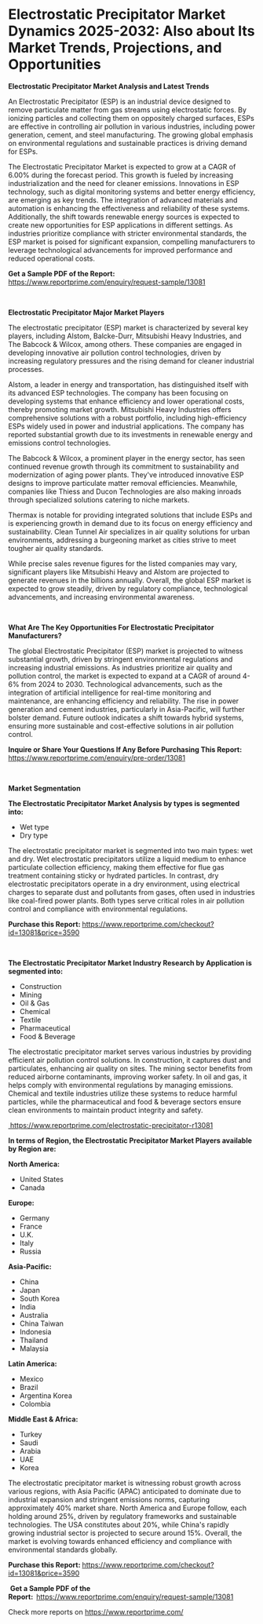 <p><h1>Electrostatic Precipitator Market Dynamics 2025-2032: Also about Its Market Trends, Projections, and Opportunities</h1></p><p><strong>Electrostatic Precipitator Market Analysis and Latest Trends</strong></p>
<p><p>An Electrostatic Precipitator (ESP) is an industrial device designed to remove particulate matter from gas streams using electrostatic forces. By ionizing particles and collecting them on oppositely charged surfaces, ESPs are effective in controlling air pollution in various industries, including power generation, cement, and steel manufacturing. The growing global emphasis on environmental regulations and sustainable practices is driving demand for ESPs.</p><p>The Electrostatic Precipitator Market is expected to grow at a CAGR of 6.00% during the forecast period. This growth is fueled by increasing industrialization and the need for cleaner emissions. Innovations in ESP technology, such as digital monitoring systems and better energy efficiency, are emerging as key trends. The integration of advanced materials and automation is enhancing the effectiveness and reliability of these systems. Additionally, the shift towards renewable energy sources is expected to create new opportunities for ESP applications in different settings. As industries prioritize compliance with stricter environmental standards, the ESP market is poised for significant expansion, compelling manufacturers to leverage technological advancements for improved performance and reduced operational costs.</p></p>
<p><strong>Get a Sample PDF of the Report:&nbsp;</strong> <a href="https://www.reportprime.com/enquiry/request-sample/13081?utm_campaign=3348&utm_medium=2&utm_source=Github&utm_content=ia&utm_term=19032025&utm_id=electrostatic-precipitator">https://www.reportprime.com/enquiry/request-sample/13081</a></p>
<p>&nbsp;</p>
<p><strong>Electrostatic Precipitator Major Market Players</strong></p>
<p><p>The electrostatic precipitator (ESP) market is characterized by several key players, including Alstom, Balcke-Durr, Mitsubishi Heavy Industries, and The Babcock & Wilcox, among others. These companies are engaged in developing innovative air pollution control technologies, driven by increasing regulatory pressures and the rising demand for cleaner industrial processes.</p><p>Alstom, a leader in energy and transportation, has distinguished itself with its advanced ESP technologies. The company has been focusing on developing systems that enhance efficiency and lower operational costs, thereby promoting market growth. Mitsubishi Heavy Industries offers comprehensive solutions with a robust portfolio, including high-efficiency ESPs widely used in power and industrial applications. The company has reported substantial growth due to its investments in renewable energy and emissions control technologies.</p><p>The Babcock & Wilcox, a prominent player in the energy sector, has seen continued revenue growth through its commitment to sustainability and modernization of aging power plants. They've introduced innovative ESP designs to improve particulate matter removal efficiencies. Meanwhile, companies like Thiess and Ducon Technologies are also making inroads through specialized solutions catering to niche markets.</p><p>Thermax is notable for providing integrated solutions that include ESPs and is experiencing growth in demand due to its focus on energy efficiency and sustainability. Clean Tunnel Air specializes in air quality solutions for urban environments, addressing a burgeoning market as cities strive to meet tougher air quality standards.</p><p>While precise sales revenue figures for the listed companies may vary, significant players like Mitsubishi Heavy and Alstom are projected to generate revenues in the billions annually. Overall, the global ESP market is expected to grow steadily, driven by regulatory compliance, technological advancements, and increasing environmental awareness.</p></p>
<p>&nbsp;</p>
<p><strong>What Are The Key Opportunities For Electrostatic Precipitator Manufacturers?</strong></p>
<p><p>The global Electrostatic Precipitator (ESP) market is projected to witness substantial growth, driven by stringent environmental regulations and increasing industrial emissions. As industries prioritize air quality and pollution control, the market is expected to expand at a CAGR of around 4-6% from 2024 to 2030. Technological advancements, such as the integration of artificial intelligence for real-time monitoring and maintenance, are enhancing efficiency and reliability. The rise in power generation and cement industries, particularly in Asia-Pacific, will further bolster demand. Future outlook indicates a shift towards hybrid systems, ensuring more sustainable and cost-effective solutions in air pollution control.</p></p>
<p><strong>Inquire or Share Your Questions If Any Before Purchasing This Report:</strong> <a href="https://www.reportprime.com/enquiry/pre-order/13081?utm_campaign=3348&utm_medium=2&utm_source=Github&utm_content=ia&utm_term=19032025&utm_id=electrostatic-precipitator">https://www.reportprime.com/enquiry/pre-order/13081</a></p>
<p>&nbsp;</p>
<p><strong>Market Segmentation</strong></p>
<p><strong>The Electrostatic Precipitator Market Analysis by types is segmented into:</strong></p>
<p><ul><li>Wet type</li><li>Dry type</li></ul></p>
<p><p>The electrostatic precipitator market is segmented into two main types: wet and dry. Wet electrostatic precipitators utilize a liquid medium to enhance particulate collection efficiency, making them effective for flue gas treatment containing sticky or hydrated particles. In contrast, dry electrostatic precipitators operate in a dry environment, using electrical charges to separate dust and pollutants from gases, often used in industries like coal-fired power plants. Both types serve critical roles in air pollution control and compliance with environmental regulations.</p></p>
<p><strong>Purchase this Report:&nbsp;</strong><a href="https://www.reportprime.com/checkout?id=13081&price=3590&utm_campaign=3348&utm_medium=2&utm_source=Github&utm_content=ia&utm_term=19032025&utm_id=electrostatic-precipitator">https://www.reportprime.com/checkout?id=13081&price=3590</a></p>
<p>&nbsp;</p>
<p><strong>The Electrostatic Precipitator Market Industry Research by Application is segmented into:</strong></p>
<p><ul><li>Construction</li><li>Mining</li><li>Oil & Gas</li><li>Chemical</li><li>Textile</li><li>Pharmaceutical</li><li>Food & Beverage</li></ul></p>
<p><p>The electrostatic precipitator market serves various industries by providing efficient air pollution control solutions. In construction, it captures dust and particulates, enhancing air quality on sites. The mining sector benefits from reduced airborne contaminants, improving worker safety. In oil and gas, it helps comply with environmental regulations by managing emissions. Chemical and textile industries utilize these systems to reduce harmful particles, while the pharmaceutical and food & beverage sectors ensure clean environments to maintain product integrity and safety.</p></p>
<p><a href="https://www.reportprime.com/electrostatic-precipitator-r13081?utm_campaign=3348&utm_medium=2&utm_source=Github&utm_content=ia&utm_term=19032025&utm_id=electrostatic-precipitator">&nbsp;https://www.reportprime.com/electrostatic-precipitator-r13081</a></p>
<p><strong>In terms of Region, the Electrostatic Precipitator Market Players available by Region are:</strong></p>
<p>
    <p> <strong> North America: </strong>
        <ul>
            <li>United States</li>
            <li>Canada</li>
        </ul>
        </p> 
    <p> <strong> Europe: </strong>
        <ul>
            <li>Germany</li>
            <li>France</li>
            <li>U.K.</li>
            <li>Italy</li>
            <li>Russia</li>
        </ul>
        </p> 
    <p> <strong> Asia-Pacific: </strong>
        <ul>
            <li>China</li>
            <li>Japan</li>
            <li>South Korea</li>
            <li>India</li>
            <li>Australia</li>
            <li>China Taiwan</li>
            <li>Indonesia</li>
            <li>Thailand</li>
            <li>Malaysia</li>
        </ul>
        </p> 
    <p> <strong> Latin America: </strong>
        <ul>
            <li>Mexico</li>
            <li>Brazil</li>
            <li>Argentina Korea</li>
            <li>Colombia</li>
        </ul>
        </p> 
    <p> <strong> Middle East & Africa: </strong>
        <ul>
            <li>Turkey</li>
            <li>Saudi</li>
            <li>Arabia</li>
            <li>UAE</li>
            <li>Korea</li>
        </ul>
    </p>
    </p>
<p><p>The electrostatic precipitator market is witnessing robust growth across various regions, with Asia Pacific (APAC) anticipated to dominate due to industrial expansion and stringent emissions norms, capturing approximately 40% market share. North America and Europe follow, each holding around 25%, driven by regulatory frameworks and sustainable technologies. The USA constitutes about 20%, while China's rapidly growing industrial sector is projected to secure around 15%. Overall, the market is evolving towards enhanced efficiency and compliance with environmental standards globally.</p></p>
<p><strong>Purchase this Report: </strong><a href="https://www.reportprime.com/checkout?id=13081&price=3590&utm_campaign=3348&utm_medium=2&utm_source=Github&utm_content=ia&utm_term=19032025&utm_id=electrostatic-precipitator">https://www.reportprime.com/checkout?id=13081&price=3590</a></p>
<p>&nbsp;<strong>Get a Sample PDF of the Report:&nbsp;&nbsp;</strong><a href="https://www.reportprime.com/enquiry/request-sample/13081?utm_campaign=3348&utm_medium=2&utm_source=Github&utm_content=ia&utm_term=19032025&utm_id=electrostatic-precipitator">https://www.reportprime.com/enquiry/request-sample/13081</a></p>
<p><strong></strong></p>
<p>Check more reports on <a href="https://www.reportprime.com/?utm_campaign=3348&utm_medium=2&utm_source=Github&utm_content=ia&utm_term=19032025&utm_id=electrostatic-precipitator">https://www.reportprime.com/</a></p>